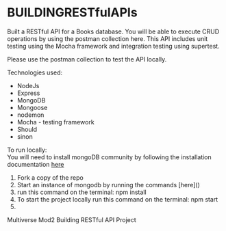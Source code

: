 # BUILDINGRESTfulAPIs
Built a RESTful API for a Books database. You will be able to execute CRUD operations by using the postman collection here. 
This API includes unit testing using the Mocha framework and integration testing using supertest. 

Please use the postman collection to test the API locally. 

Technologies used: 
<ul>
<li>NodeJs</li>
<li>Express</li>
<li>MongoDB</li>
<li>Mongoose</li>
<li>nodemon</li>
<li>Mocha - testing framework</li>
<li>Should</li>
<li>sinon</li>
</ul>

To run locally:
<br>
You will need to install mongoDB community by following the installation documentation [here](https://www.mongodb.com/try/download/community)

<ol>
<li>Fork a copy of the repo</li>
<li> Start an instance of mongodb by running the commands [here]()</li>
<li>run this command on the terminal: npm install </li>
<li>To start the project locally run this command on the terminal: npm start</li>
<li></li>
</ol>
Multiverse Mod2 Building RESTful API Project


